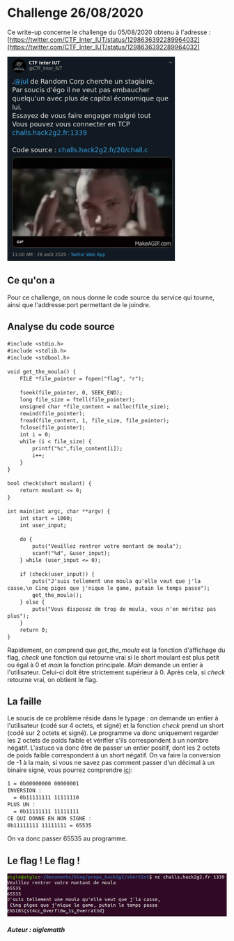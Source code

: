 # Challenge 26/08/2020
Ce write-up concerne le challenge du 05/08/2020 obtenu à l'adresse : [https://twitter.com/CTF_Inter_IUT/status/1298636392289964032](https://twitter.com/CTF_Inter_IUT/status/1298636392289964032)

![](img/twitter.png)
## Ce qu'on a
Pour ce challenge, on nous donne le code source du service qui tourne, ainsi que l'addresse:port permettant de le joindre.
## Analyse du code source
```
#include <stdio.h>
#include <stdlib.h>
#include <stdbool.h>

void get_the_moula() {
	FILE *file_pointer = fopen("flag", "r");  

	fseek(file_pointer, 0, SEEK_END);  
	long file_size = ftell(file_pointer);  
	unsigned char *file_content = malloc(file_size);  
	rewind(file_pointer);
	fread(file_content, 1, file_size, file_pointer);  
	fclose(file_pointer);  
	int i = 0;
	while (i < file_size) {
		printf("%c",file_content[i]);
		i++;
	}
}

bool check(short moulant) {
	return moulant <= 0;
}

int main(int argc, char **argv) {
	int start = 1000;
	int user_input;

	do {
		puts("Veuillez rentrer votre montant de moula");
		scanf("%d", &user_input);
	} while (user_input <= 0);

	if (check(user_input)) {
		puts("J'suis tellement une moula qu'elle veut que j'la casse,\n Cinq piges que j'nique le game, putain le temps passe");
		get_the_moula();
	} else {
		puts("Vous disposez de trop de moula, vous n'en méritez pas plus");
	}
	return 0;
}
```
Rapidement, on comprend que *get_the_moula* est la fonction d'affichage du flag, *check* une fonction qui retourne vrai si le short moulant est plus petit ou égal à 0 et *main* la fonction principale.
*Main* demande un entier à l'utilisateur. Celui-ci doit être strictement supérieur à 0.
Après cela, si *check* retourne vrai, on obtient le flag.
## La faille
Le soucis de ce problème réside dans le typage : on demande un entier à l'utilisateur (codé sur 4 octets, et signé) et la fonction *check* prend un short (codé sur 2 octets et signé). Le programme va donc uniquement regarder les 2 octets de poids faible et vérifier s'ils correspondent à un nombre négatif. L'astuce va donc être de passer un entier positif, dont les 2 octets de poids faible correspondent à un short négatif. On va faire la conversion de -1 à la main, si vous ne savez pas comment passer d'un décimal à un binaire signé, vous pourrez comprendre [ici](http://www.courstechinfo.be/MathInfo/NbrSignes.html):
```
1 = 0b00000000 00000001
INVERSION :
  = 0b11111111 11111110
PLUS UN :
  = 0b11111111 11111111
CE QUI DONNE EN NON SIGNE : 
0b11111111 11111111 = 65535
```
On va donc passer 65535 au programme.
## Le flag ! Le flag !
![](img/flag.png)
##### Auteur : aiglematth
